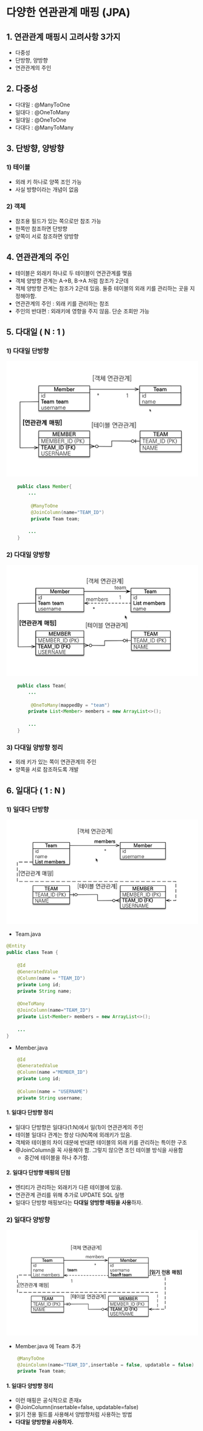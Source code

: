 # 다양한 연관관계 매핑 (JPA)

## 1. 연관관계 매핑시 고려사항 3가지

- 다중성
- 단방향, 양방향
- 연관관계의 주인

## 2. 다중성

- 다대일 : @ManyToOne
- 일대다 : @OneToMany
- 일대일 : @OneToOne
- 다대다 : @ManyToMany

## 3. 단방향, 양방향

### 1) 테이블

- 외래 키 하나로 양쪽 조인 가능
- 사실 방향이라는 개념이 없음

### 2) 객체

- 참조용 필드가 있는 쪽으로만 참조 가능
- 한쪽만 참조하면 단방향
- 양쪽이 서로 참조하면 양방향

## 4. 연관관계의 주인

- 테이블은 외래키 하나로 두 테이블이 연관관계를 맺음
- 객체 양방향 관계는 A->B, B->A 처럼 참조가 2군데
- 객체 양방향 관계는 참조가 2군데 있음. 둘중 테이블의 외래 키를 관리하는 곳을 지정해야함.
- 연관관계의 주인 : 외래 키를 관리하는 참조
- 주인의 반대편 : 외래키에 영향을 주지 않음. 단순 조회만 가능

## 5. 다대일 ( N : 1 )

### 1) 다대일 단방향

![alt](/assets/images/post/jpa/9.png)

```java
    public class Member{
        ...

         @ManyToOne
         @JoinColumn(name="TEAM_ID")
         private Team team;

        ...
    }
```

### 2) 다대일 양방향

![alt](/assets/images/post/jpa/10.png)

```java
    public class Team{
        ...

         @OneToMany(mappedBy = "team")
        private List<Member> members = new ArrayList<>();

        ...
    }
```

### 3) 다대일 양방향 정리

- 외래 키가 있는 쪽이 연관관계의 주인
- 양쪽을 서로 참조하도록 개발

## 6. 일대다 ( 1 : N )

### 1) 일대다 단방향

![alt](/assets/images/post/jpa/11.png)

- Team.java

```java
@Entity
public class Team {

    @Id
    @GeneratedValue
    @Column(name = "TEAM_ID")
    private Long id;
    private String name;

    @OneToMany
    @JoinColumn(name="TEAM_ID")
    private List<Member> members = new ArrayList<>();

    ...
}

```

- Member.java

```java
    @Id
    @GeneratedValue
    @Column(name ="MEMBER_ID")
    private Long id;

    @Column(name = "USERNAME")
    private String username;
```

#### 1. 일대다 단방향 정리

- 일대다 단방향은 일대다(1:N)에서 일(1)이 연관관계의 주인
- 테이블 일대다 관계는 항상 다(N)쪽에 외래키가 있음.
- 객체와 테이블의 차이 대문에 반대편 테이블의 외래 키를 관리하는 특이한 구조
- @JoinColumn을 꼭 사용해야 함. 그렇지 않으면 조인 테이블 방식을 사용함
  - 중간에 테이블을 하나 추가함.

#### 2. 일대다 단방향 매핑의 단점

- 엔티티가 관리하는 외래키가 다른 테이블에 있음.
- 연관관계 관리를 위해 추가로 UPDATE SQL 실행
- 일대다 단방향 매핑보다는 **다대일 양방향 매핑을 사용**하자.

### 2) 일대다 양방향

![alt](/assets/images/post/jpa/12.png)

- Member.java 에 Team 추가

```java
    @ManyToOne
    @JoinColumn(name="TEAM_ID",insertable = false, updatable = false)
    private Team team;
```

#### 1. 일대다 양방향 정리

- 이런 매핑은 공식적으로 존재x
- @JoinColumn(insertable=false, updatable=false)
- 읽기 전용 필드를 사용해서 양방향처럼 사용하는 방법
- **다대일 양방향을 사용하자.**
